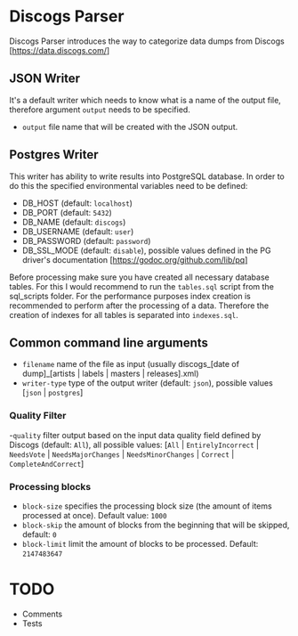 # Discogs Parser

Discogs Parser introduces the way to categorize data dumps from Discogs [https://data.discogs.com/]

## JSON Writer
It's a default writer which needs to know what is a name of the output file, therefore argument `output` needs to be specified.
- `output` file name that will be created with the JSON output.

## Postgres Writer
This writer has ability to write results into PostgreSQL database. In order to do this the specified environmental variables need to be defined:
- DB_HOST (default: `localhost`)
- DB_PORT (default: `5432`)
- DB_NAME (default: `discogs`)
- DB_USERNAME (default: `user`)
- DB_PASSWORD (default: `password`)
- DB_SSL_MODE (default: `disable`), possible values defined in the PG driver's documentation [https://godoc.org/github.com/lib/pq]

Before processing make sure you have created all necessary database tables. For this I would recommend to run the `tables.sql` script from the sql_scripts folder. For the performance purposes index creation is recommended to perform after the processing of a data. Therefore the creation of indexes for all tables is separated into `indexes.sql`.  

## Common command line arguments
- `filename` name of the file as input (usually discogs_[date of dump]_[artists | labels | masters | releases].xml)
- `writer-type` type of the output writer (default: `json`), possible values [`json` | `postgres`]

### Quality Filter
-`quality` filter output based on the input data quality field defined by Discogs (default: `All`), all possible values: [`All` | `EntirelyIncorrect` | `NeedsVote` | `NeedsMajorChanges` | `NeedsMinorChanges` | `Correct` | `CompleteAndCorrect`]

### Processing blocks
- `block-size` specifies the processing block size (the amount of items processed at once). Default value: `1000`
- `block-skip` the amount of blocks from the beginning that will  be skipped, default: `0`
- `block-limit` limit the amount of blocks to be processed. Default: `2147483647`


# TODO
- Comments
- Tests